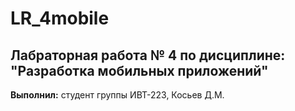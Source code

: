 # LR_4mobile  
## Лабраторная работа № 4 по дисциплине: "Разработка мобильных приложений"  
**Выполнил:** студент группы ИВТ-223, Косьев Д.М.  
